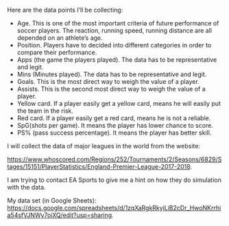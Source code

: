 Here are the data points I’ll be collecting:

* Age. This is one of the most important criteria of future performance of soccer players. The reaction, running speed, running distance are all depended on an athlete’s age. 
* Position. Players have to decided into different categories in order to compare their performance. 
* Apps (the game the players played).  The data has to be representative and legit. 
* Mins (Minutes played). The data has to be representative and legit.
* Goals. This is the most direct way to weigh the value of a player. 
* Assists. This is the second most direct way to weigh the value of a player. 
* Yellow card. If a player easily get a yellow card, means he will easily put the team in the risk. 
* Red card. If a player easily get a red card, means he is not a reliable. 
* SpG(shots per game). It means the player has lower chance to score. 
* PS% (pass success percentage). It means the player has better skill. 


I will collect the data of major leagues in the world from the website:

https://www.whoscored.com/Regions/252/Tournaments/2/Seasons/6829/Stages/15151/PlayerStatistics/England-Premier-League-2017-2018.

I am trying to contact EA Sports to give me a hint on how they do simulation with the data.

My data set (in Google Sheets): https://docs.google.com/spreadsheets/d/1zqXaRgkRkyjLiB2cDr_HwoNKrrhia54sfVJNWy7oiXQ/edit?usp=sharing.
